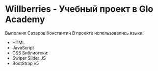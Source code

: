 # Willberries - Учебный проект в Glo Academy
Выполнил Сахаров Константин
В проекте использовались языки:
- HTML
- JavaScript
- CSS
Библиотеки:
- Swiper Slider JS
- BootStrap v5
